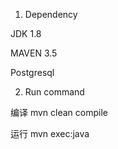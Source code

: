 1. Dependency

JDK 1.8

MAVEN 3.5

Postgresql

2. Run command

编译 mvn clean compile

运行 mvn exec:java